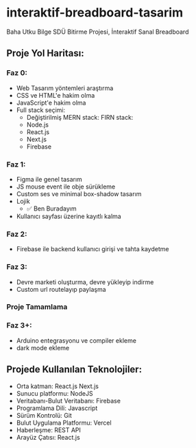 # interaktif-breadboard-tasarim
 Baha Utku Bilge SDÜ Bitirme Projesi, İnteraktif Sanal Breadboard

## Proje Yol Haritası:

### Faz 0:
- Web Tasarım yöntemleri araştırma
- CSS ve HTML'e hakim olma
- JavaScript'e hakim olma
- Full stack seçimi:
  - Değiştirilmiş MERN stack: FIRN stack: 
  - Node.js
  - React.js
  - Next.js
  - Firebase

### Faz 1:
- Figma ile genel tasarım
- JS mouse event ile obje sürükleme
- Custom ses ve minimal box-shadow tasarım
- Lojik
  - ✅ Ben Buradayım
- Kullanıcı sayfası üzerine kayıtlı kalma

### Faz 2:
- Firebase ile backend kullanıcı girişi ve tahta kaydetme

### Faz 3:
- Devre marketi oluşturma, devre yükleyip indirme
- Custom url routelayıp paylaşma

### Proje Tamamlama

### Faz 3+:
- Arduino entegrasyonu ve compiler ekleme
- dark mode ekleme

## Projede Kullanılan Teknolojiler:
- Orta katman: React.js Next.js
- Sunucu platformu: NodeJS
- Veritabanı-Bulut Veritabanı: Firebase
- Programlama Dili: Javascript
- Sürüm Kontrolü: Git
- Bulut Uygulama Platformu: Vercel
- Haberleşme: REST API
- Arayüz Çatısı: React.js
